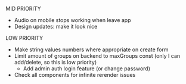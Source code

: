 MID PRIORITY

- Audio on mobile stops working when leave app
- Design updates: make it look nice

LOW PRIORITY

- Make string values numbers where appropriate on create form
- Limit amount of groups on backend to maxGroups const (only I can add/delete,
  so this is low priority)
  - Add admin auth login feature (or change password)
- Check all components for infinite rerender issues
